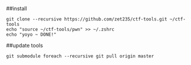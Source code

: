 ##install
```
git clone --recursive https://github.com/zet235/ctf-tools.git ~/ctf-tools
echo "source ~/ctf-tools/pwn" >> ~/.zshrc
echo "yoyo ~ DONE!"
```

##update tools
```
git submodule foreach --recursive git pull origin master
```



